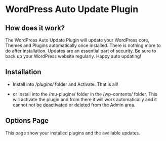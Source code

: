 # WordPress Auto Update Plugin
 
## How does it work? 

The WordPress Auto Update Plugin will update your WordPress core, Themes and Plugins automatically once installed.  There is nothing more to do after installation.  Updates are an essential part of security.  Be sure to back up your WordPress website regularly.  Happy auto updating!

## Installation 

* Install into */plugins/* folder and Activate. That is all! 

* or Install into the /mu-plugins/ folder in the /wp-contents/ folder. This will activate the plugin and from there it will work automatically and it cannot not be deactivated or deleted from the Admin area.

## Options Page

This page show your installed plugins and the available updates.

	